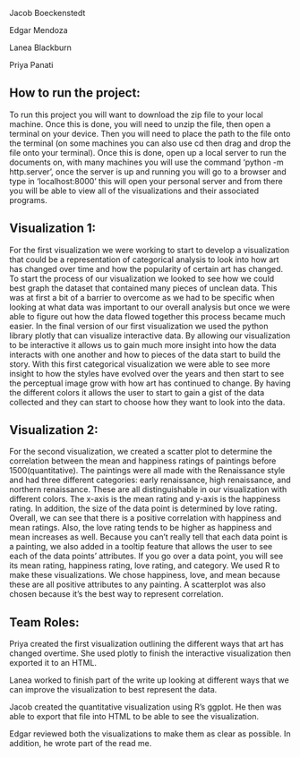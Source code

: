 Jacob Boeckenstedt

Edgar Mendoza

Lanea Blackburn

Priya Panati


## How to run the project:

To run this project you will want to download the zip file to your local machine. Once this is done, you will need to unzip the file, then open a terminal on your device. Then you will need to place the path to the file onto the terminal (on some machines you can also use cd then drag and drop the file onto your terminal). Once this is done, open up a local server to run the documents on, with many machines you will use the command ‘python -m http.server’, once the server is up and running you will go to a browser and type in ‘localhost:8000’ this will open your personal server and from there you will be able to view all of the visualizations and their associated programs.

## Visualization 1: 
For the first visualization we were working to start to develop a visualization that could be a representation of categorical analysis to look into how art has changed over time and how the popularity of certain art has changed. To start the process of our visualization we looked to see how we could best graph the dataset that contained many pieces of unclean data. This was at first a bit of a barrier to overcome as we had to be specific when looking at what data was important to our overall analysis but once we were able to figure out how the data flowed together this process became much easier. 
In the final version of our first visualization we used the python library plotly that can visualize interactive data. By allowing our visualization to be interactive it allows us to gain much more insight into how the data interacts with one another and how to pieces of the data start to build the story. With this first categorical visualization we were able to see more insight to how the styles have evolved over the years and then start to see the perceptual image grow with how art has continued to change. By having the different colors it allows the user to start to gain a gist of the data collected and they can start to choose how they want to look into the data. 

## Visualization 2: 
For the second visualization, we created a scatter plot to determine the correlation between the mean and happiness ratings of paintings before 1500(quantitative). The paintings were all made with the Renaissance style and had three different categories: early renaissance, high renaissance, and northern renaissance. These are all distinguishable in our visualization with different colors. The x-axis is the mean rating and y-axis is the happiness rating. In addition, the size of the data point is determined by love rating. Overall, we can see that there is a positive correlation with happiness and mean ratings. Also, the love rating tends to be higher as happiness and mean increases as well.
Because you can’t really tell that each data point is a painting, we also added in a tooltip feature that allows the user to see each of the data points’ attributes. If you go over a data point, you will see its mean rating, happiness rating, love rating, and category.
We used R to make these visualizations. We chose happiness, love, and mean because these are all positive attributes to any painting. A scatterplot was also chosen because it’s the best way to represent correlation.

## Team Roles: 
Priya created the first visualization outlining the different ways that art has changed overtime. She used plotly to finish the interactive visualization then exported it to an HTML.

Lanea worked to finish part of the write up looking at different ways that we can improve the visualization to best represent the data.

Jacob created the quantitative visualization using R’s ggplot. He then was able to export that file into HTML to be able to see the visualization.

Edgar reviewed both the visualizations to make them as clear as possible. In addition, he wrote part of the read me.
